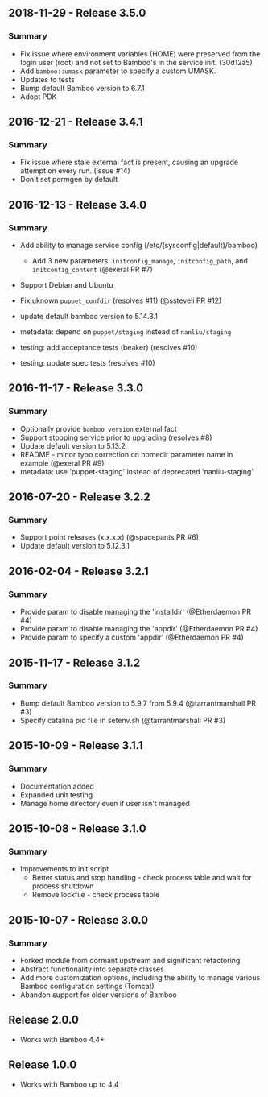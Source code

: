 ## 2018-11-29 - Release 3.5.0

### Summary

- Fix issue where environment variables (HOME) were preserved from the login
  user (root) and not set to Bamboo's in the service init. (30d12a5)
- Add `bamboo::umask` parameter to specify a custom UMASK.
- Updates to tests
- Bump default Bamboo version to 6.7.1
- Adopt PDK

## 2016-12-21 - Release 3.4.1

### Summary

- Fix issue where stale external fact is present, causing an upgrade attempt
  on every run.  (issue #14)
- Don't set permgen by default

## 2016-12-13 - Release 3.4.0

### Summary

- Add ability to manage service config (/etc/(sysconfig|default)/bamboo)
  - Add 3 new parameters: `initconfig_manage`, `initconfig_path`, and
    `initconfig_content` (@exeral PR #7)

- Support Debian and Ubuntu
- Fix uknown `puppet_confdir` (resolves #11) (@ssteveli PR #12)

- update default bamboo version to 5.14.3.1
- metadata: depend on `puppet/staging` instead of `nanliu/staging`
- testing: add acceptance tests (beaker) (resolves #10)
- testing: update spec tests (resolves #10)

## 2016-11-17 - Release 3.3.0

### Summary

- Optionally provide `bamboo_version` external fact
- Support stopping service prior to upgrading (resolves #8)
- Update default version to 5.13.2
- README - minor typo correction on homedir parameter name in example (@exeral PR #9)
- metadata: use 'puppet-staging' instead of deprecated 'nanliu-staging'

## 2016-07-20 - Release 3.2.2

### Summary

- Support point releases (x.x.x.x) (@spacepants PR #6)
- Update default version to 5.12.3.1

## 2016-02-04 - Release 3.2.1

### Summary

- Provide param to disable managing the 'installdir' (@Etherdaemon PR #4)
- Provide param to disable managing the 'appdir' (@Etherdaemon PR #4)
- Provide param to specify a custom 'appdir' (@Etherdaemon PR #4)

## 2015-11-17 - Release 3.1.2

### Summary

- Bump default Bamboo version to 5.9.7 from 5.9.4 (@tarrantmarshall PR #3)
- Specify catalina pid file in setenv.sh (@tarrantmarshall PR #3)

## 2015-10-09 - Release 3.1.1

### Summary

- Documentation added
- Expanded unit testing
- Manage home directory even if user isn't managed

## 2015-10-08 - Release 3.1.0

### Summary

- Improvements to init script
  - Better status and stop handling - check process table and wait for
    process shutdown
  - Remove lockfile - check process table

## 2015-10-07 - Release 3.0.0

### Summary

- Forked module from dormant upstream and significant refactoring
- Abstract functionality into separate classes
- Add more customization options, including the ability to manage various
  Bamboo configuration settings (Tomcat)
- Abandon support for older versions of Bamboo

## Release 2.0.0

- Works with Bamboo 4.4+

## Release 1.0.0

- Works with Bamboo up to 4.4

